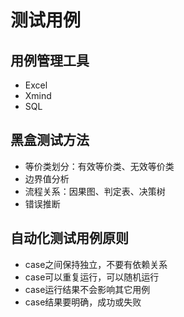 # 测试用例

## 用例管理工具

- Excel
- Xmind
- SQL

## 黑盒测试方法

- 等价类划分：有效等价类、无效等价类
- 边界值分析
- 流程关系：因果图、判定表、决策树
- 错误推断

## 自动化测试用例原则

- case之间保持独立，不要有依赖关系
- case可以重复运行，可以随机运行
- case运行结果不会影响其它用例
- case结果要明确，成功或失败

